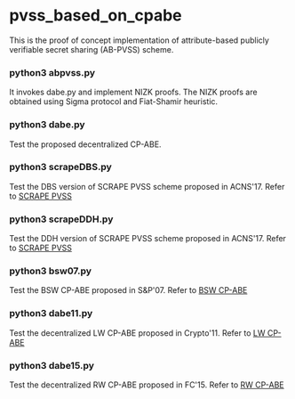 # pvss_based_on_cpabe 

This is the proof of concept implementation of attribute-based publicly verifiable secret sharing (AB-PVSS) scheme. 


### python3 abpvss.py

It invokes dabe.py and implement NIZK proofs. The NIZK proofs are obtained using Sigma protocol and Fiat-Shamir heuristic. 

### python3 dabe.py

Test the proposed decentralized CP-ABE.

### python3 scrapeDBS.py

Test the DBS version of SCRAPE PVSS scheme proposed in ACNS'17. Refer to [SCRAPE PVSS](https://eprint.iacr.org/2017/216.pdf)

### python3 scrapeDDH.py

Test the DDH version of SCRAPE PVSS scheme proposed in ACNS'17. Refer to [SCRAPE PVSS](https://eprint.iacr.org/2017/216.pdf)

### python3 bsw07.py

Test the BSW CP-ABE proposed in S&P'07. Refer to [BSW CP-ABE](https://hal.archives-ouvertes.fr/hal-01788815/file/cp-abe.pdf)

### python3 dabe11.py

Test the decentralized LW CP-ABE proposed in Crypto'11. Refer to [LW CP-ABE](https://link.springer.com/content/pdf/10.1007/978-3-642-20465-4_31.pdf)

### python3 dabe15.py

Test the decentralized RW CP-ABE proposed in FC'15.  Refer to [RW CP-ABE](https://eprint.iacr.org/2015/016.pdf)
